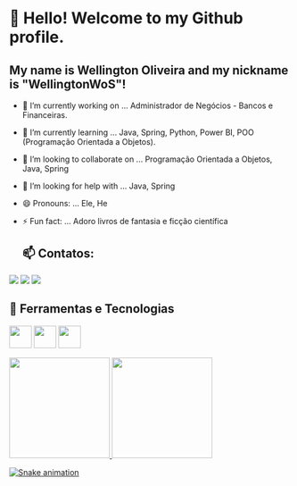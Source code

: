 
# 👋 Hello! Welcome to my Github profile.
## My name is Wellington Oliveira and my nickname is "WellingtonWoS"!

- 🔭 I’m currently working on ...
  Administrador de Negócios - Bancos e Financeiras.
  
- 🌱 I’m currently learning ...
  Java, Spring, Python, Power BI, POO (Programação Orientada a Objetos).
  
- 👯 I’m looking to collaborate on ...
  Programação Orientada a Objetos, Java, Spring
  
- 🤔 I’m looking for help with ...
  Java, Spring

- 😄 Pronouns: ...
  Ele, He
- ⚡ Fun fact: ...
  Adoro livros de fantasia e ficção científica 
  
  ## 📫 Contatos:

<div>
<a href="https://[instagram.com/seu-usuário-instagram-aqui](https://www.instagram.com/wellingtonwos/)" target="_blank"><img loading="lazy" src="https://img.shields.io/badge/-Instagram-%23E4405F?style=for-the-badge&logo=instagram&logoColor=white" target="_blank"></a>
<a href = "mailto:contato@wellington.sousa@aluno.ifsp.edu.br"><img loading="lazy" src="https://img.shields.io/badge/Gmail-D14836?style=for-the-badge&logo=gmail&logoColor=white" target="_blank"></a>
<a href="[https://www.linkedin.com/in/seu-usuário-linkedln-aqui](https://www.linkedin.com/in/wellington-oliveira-0b686364/?trk=public_profile-settings_edit-profile-content)" target="_blank"><img loading="lazy" src="https://img.shields.io/badge/-LinkedIn-%230077B5?style=for-the-badge&logo=linkedin&logoColor=white" target="_blank"></a>   
</div>
  
## 🔭 Ferramentas e Tecnologias

<img loading="lazy" src="https://cdn.jsdelivr.net/gh/devicons/devicon/icons/git/git-original.svg" width="40" height="40"/> <img loading="lazy" src="https://cdn.jsdelivr.net/gh/devicons/devicon/icons/java/java-original.svg" width="40" height="40"/> <img loading="lazy" src="https://cdn.jsdelivr.net/gh/devicons/devicon/icons/python/python-original.svg" width="40" height="40"/>


<div>
<a href="https://github.com/WellingtonWoS">
<img loading="lazy" height="180em" src="https://github-readme-stats.vercel.app/api/top-langs/?username=WellingtonWoS&layout=compact&langs_count=7&theme=dracula"/>
<img loading="lazy" height="180em" src="https://github-readme-stats.vercel.app/api?username=WellingtonWoS&show_icons=true&theme=dracula&include_all_commits=true&count_private=true"/>
</div>

![Snake animation](https://github.com/WellingtonWoS/WellingtonWoS/blob/output/github-contribution-grid-snake.svg)


